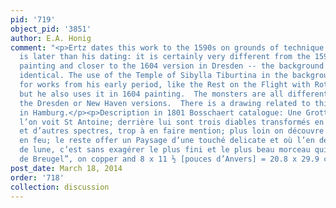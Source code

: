 ```yaml
---
pid: '719'
object_pid: '3851'
author: E.A. Honig
comment: "<p>Ertz dates this work to the 1590s on grounds of technique. I think it
  is later than his dating: it is certainly very different from the 1594 New Haven
  painting and closer to the 1604 version in Dresden -- the background is essentially
  identical. The use of the Temple of Sibylla Tiburtina in the background is typical
  for works from his early period, like the Rest on the Flight with Rottenhammer,
  but he also uses it in 1604 painting.  The monsters are all different from either
  the Dresden or New Haven versions.  There is a drawing related to this painting
  in Hamburg.</p><p>Description in 1801 Bosschaert catalogue: Une Grotte dans laquelle
  l’on voit St Antoine; derrière lui sont trois diables transformés en jolies filles
  et d’autres spectres, trop à en faire mention; plus loin on découvre des bâtimens
  en feu; le reste offer un Paysage d’une touché delicate et où l’en découvre un clair
  de lune, c’est sans exagérer le plus fini et le plus beau morceau qui peut paroître
  de Breugel”, on copper and 8 x 11 ½ [pouces d’Anvers] = 20.8 x 29.9 cm).</p>"
post_date: March 18, 2014
order: '718'
collection: discussion
---
```

